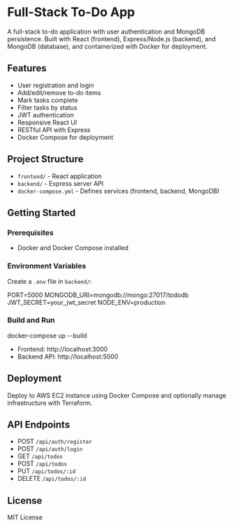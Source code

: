 # Full-Stack To-Do App

A full-stack to-do application with user authentication and MongoDB persistence. Built with React (frontend), Express/Node.js (backend), and MongoDB (database), and containerized with Docker for deployment.

## Features
- User registration and login
- Add/edit/remove to-do items
- Mark tasks complete
- Filter tasks by status
- JWT authentication
- Responsive React UI
- RESTful API with Express
- Docker Compose for deployment

## Project Structure
- `frontend/` - React application
- `backend/` - Express server API
- `docker-compose.yml` - Defines services (frontend, backend, MongoDB)

## Getting Started

### Prerequisites
- Docker and Docker Compose installed

### Environment Variables
Create a `.env` file in `backend/`:

PORT=5000
MONGODB_URI=mongodb://mongo:27017/tododb
JWT_SECRET=your_jwt_secret
NODE_ENV=production


### Build and Run

docker-compose up --build


- Frontend: http://localhost:3000
- Backend API: http://localhost:5000

## Deployment
Deploy to AWS EC2 instance using Docker Compose and optionally manage infrastructure with Terraform.

## API Endpoints
- POST `/api/auth/register`
- POST `/api/auth/login`
- GET `/api/todos`
- POST `/api/todos`
- PUT `/api/todos/:id`
- DELETE `/api/todos/:id`

## License
MIT License